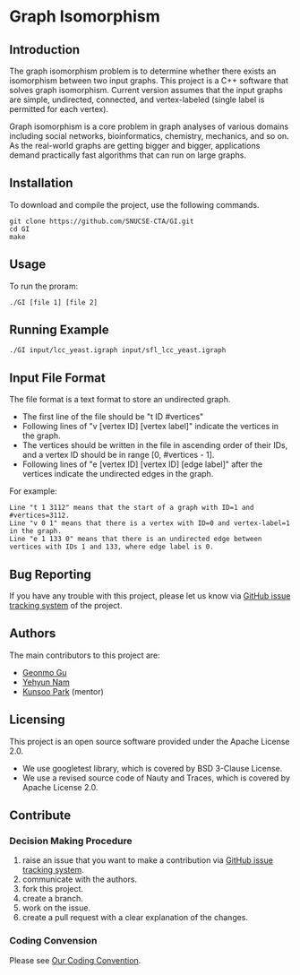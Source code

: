# Graph Isomorphism

## Introduction
The graph isomorphism problem is to determine whether there exists an isomorphism between two input graphs. This project is a C++ software that solves graph isomorphism. Current version assumes that the input graphs are simple, undirected, connected, and vertex-labeled (single label is permitted for each vertex).

Graph isomorphism is a core problem in graph analyses of various domains including social networks, bioinformatics, chemistry, mechanics, and so on. As the real-world graphs are getting bigger and bigger, applications demand practically fast algorithms that can run on large graphs.

## Installation
To download and compile the project, use the following commands.
```console
git clone https://github.com/SNUCSE-CTA/GI.git
cd GI
make
```

## Usage
To run the proram:
``` console
./GI [file 1] [file 2]
```


## Running Example
``` console
./GI input/lcc_yeast.igraph input/sfl_lcc_yeast.igraph
```

## Input File Format
The file format is a text format to store an undirected graph. 
- The first line of the file should be "t ID #vertices"
- Following lines of "v [vertex ID] [vertex label]" indicate the vertices in the graph.
- The vertices should be written in the file in ascending order of their IDs, and a vertex ID should be in range [0, #vertices - 1].
- Following lines of "e [vertex ID] [vertex ID] [edge label]" after the vertices indicate the undirected edges in the graph.

For example:
```
Line "t 1 3112" means that the start of a graph with ID=1 and #vertices=3112.
Line "v 0 1" means that there is a vertex with ID=0 and vertex-label=1 in the graph.
Line "e 1 133 0" means that there is an undirected edge between vertices with IDs 1 and 133, where edge label is 0.
```

## Bug Reporting
If you have any trouble with this project, please let us know via [GitHub issue tracking system](https://github.com/SNUCSE-CTA/GI/issues) of the project.

## Authors

The main contributors to this project are:
- [Geonmo Gu](https://github.com/gmgu)
- [Yehyun Nam](https://github.com/NamYehyun)
- [Kunsoo Park](http://theory.snu.ac.kr/?page_id=427) (mentor)

## Licensing
This project is an open source software provided under the Apache License 2.0.
- We use googletest library, which is covered by BSD 3-Clause License.
- We use a revised source code of Nauty and Traces, which is covered by Apache License 2.0.

## Contribute

### Decision Making Procedure
1. raise an issue that you want to make a contribution via [GitHub issue tracking system](https://github.com/SNUCSE-CTA/GI/issues).
2. communicate with the authors.
3. fork this project.
4. create a branch.
5. work on the issue.
6. create a pull request with a clear explanation of the changes.

### Coding Convension
Please see [Our Coding Convention](https://github.com/SNUCSE-CTA/GI/issues/6).
